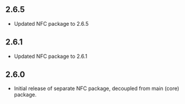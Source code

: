 ## 2.6.5

* Updated NFC package to 2.6.5

## 2.6.1

* Updated NFC package to 2.6.1

## 2.6.0

* Initial release of separate NFC package, decoupled from main (core) package.
